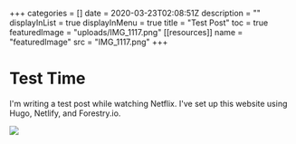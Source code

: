 +++
categories = []
date = 2020-03-23T02:08:51Z
description = ""
displayInList = true
displayInMenu = true
title = "Test Post"
toc = true
featuredImage = "uploads/IMG_1117.png"
[[resources]]
    name = "featuredImage"
    src = "IMG_1117.png"
+++

# Test Time

I'm writing a test post while watching Netflix. I've set up this website using Hugo, Netlify, and Forestry.io.

![](/uploads/DA52B290-6929-4761-90D9-41726CC57C49.png)